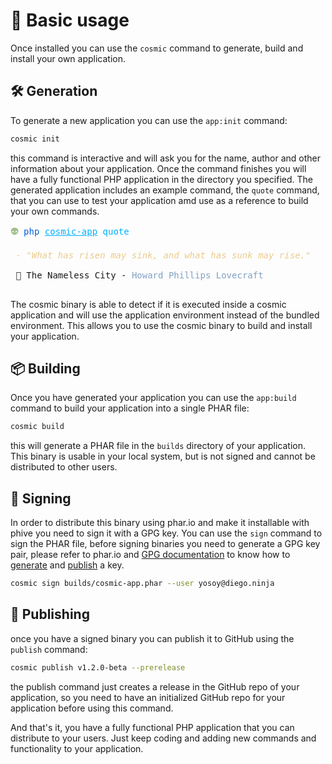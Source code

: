 # 🧰 Basic usage

Once installed you can use the `cosmic` command to generate, build and install your own application.

## 🛠️ Generation

To generate a new application you can use the `app:init` command:

```bash
cosmic init
```
this command is interactive and will ask you for the name, author and other information about your application. Once the command finishes you will have a fully functional PHP application in the directory you specified.
The generated application includes an example command, the `quote` command,  that you can use to test your application amd use as a reference to build your own commands.

<pre><font color="#A3BE8C"><b>👽</b></font> <font color="#005FD7">php</font> <font color="#00AFFF"><u style="text-decoration-style:single">cosmic-app</u></font> <font color="#00AFFF">quote</font>

 <font color="#EBCB8B"><i>- &quot;What has risen may sink, and what has sunk may rise.&quot;</i></font>

 🐙 The Nameless City - <font color="#81A1C1">Howard Phillips Lovecraft</font> 

</pre>

The cosmic binary is able to detect if it is executed inside a cosmic application and will use the application environment instead of the bundled environment. This allows you to use the cosmic binary to build and install your application.


## 📦 Building

Once you have generated your application you can use the `app:build` command to build your application into a single PHAR file:

```bash
cosmic build
```
this will generate a PHAR file in the `builds` directory of your application. This binary is usable in your local system, but is not signed and cannot be distributed to other users. 

## 🔑 Signing
In order to distribute this binary using phar.io and make it installable with phive you need to sign it with a GPG key. You can use the `sign` command to sign the PHAR file, before signing binaries you need to generate a GPG key pair, please refer to phar.io and [GPG documentation](https://www.gnupg.org/gph/en/manual.html) to know how to [generate](https://phar.io/howto/generate-gpg-key.html) and [publish](https://phar.io/howto/uploading-public-keys.html) a key.

```bash
cosmic sign builds/cosmic-app.phar --user yosoy@diego.ninja
```

## 🚀 Publishing 

once you have a signed binary you can publish it to GitHub using the `publish` command:

```bash
cosmic publish v1.2.0-beta --prerelease
```

the publish command just creates a release in the GitHub repo of your application, so you need to have an initialized GitHub repo for your application before using this command. 


And that's it, you have a fully functional PHP application that you can distribute to your users. Just keep coding and adding new commands and functionality to your application.
